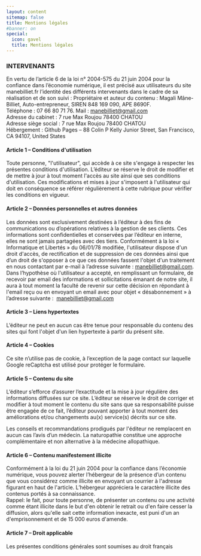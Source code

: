 ```yaml
---
layout: content
sitemap: false
title: Mentions légales
#banner: on
special:
  icon: gavel
  title: Mentions légales
---
```


### INTERVENANTS
En vertu de l’article 6 de la loi n° 2004-575 du 21 juin 2004 pour la confiance dans l’économie numérique, il est précisé aux utilisateurs du site manebilliet.fr l’identité des différents intervenants dans le cadre de sa réalisation et de son suivi :
Propriétaire et auteur du contenu : Magali Mâne-Billiet, Auto-entrepreneur, SIREN 848 169 090, APE 8690F.  
Téléphone : 07 66 80 71 76. Mail : manebilliet@gmail.com  
Adresse du cabinet : 7 rue Max Roujou 78400 CHATOU  
Adresse siège social : 7 rue Max Roujou 78400 CHATOU  
Hébergement : Github Pages – 88 Colin P Kelly Junior Street, San Francisco, CA 94107, United States

#### Article 1 – Conditions d'utilisation
Toute personne, "l'utilisateur", qui accède à ce site s'engage à respecter les présentes conditions d'utilisation.
L’éditeur se réserve le droit de modifier et de mettre à jour à tout moment l'accès au site ainsi que ses conditions d'utilisation. Ces modifications et mises à jour s'imposent à l'utilisateur qui doit en conséquence se référer régulièrement à cette rubrique pour vérifier les conditions en vigueur.
 
#### Article 2 – Données personnelles et autres données
Les données sont exclusivement destinées à l’éditeur à des fins de communications ou d’opérations relatives à la gestion de ses clients. Ces informations sont confidentielles et conservées par l’éditeur en interne, elles ne sont jamais partagées avec des tiers. Conformément à la loi « Informatique et Libertés » du 06/01/78 modifiée, l'utilisateur dispose d'un droit d'accès, de rectification et de suppression de ces données ainsi que d’un droit de s'opposer à ce que ces données fassent l'objet d'un traitement en nous contactant par e-mail à l’adresse suivante : manebilliet@gmail.com.  
Dans l’hypothèse où l'utilisateur a accepté, en remplissant un formulaire, de recevoir par email des informations et sollicitations émanant de notre site, il aura à tout moment la faculté de revenir sur cette décision en répondant à l'email reçu ou en envoyant un email avec pour objet « désabonnement » à l’adresse suivante :  manebilliet@gmail.com
 
#### Article 3 – Liens hypertextes
L’éditeur ne peut en aucun cas être tenue pour responsable du contenu des sites qui font l'objet d'un lien hypertexte à partir du présent site.
 
#### Article 4 – Cookies
Ce site n’utilise pas de cookie, à l’exception de la page contact sur laquelle Google reCaptcha est utilisé pour protéger le formulaire.

#### Article 5 – Contenu du site
L’éditeur s’efforce d’assurer l’exactitude et la mise à jour régulière des informations diffusées sur ce site. L’éditeur se réserve le droit de corriger et modifier à tout moment le contenu du site sans que sa responsabilité puisse être engagée de ce fait, l’éditeur pouvant apporter à tout moment des améliorations et/ou changements au(x) service(s) décrits sur ce site.

Les conseils et recommandations prodigués par l'éditeur ne remplacent en aucun cas l’avis d’un médecin. La naturopathie constitue une approche complémentaire et non alternative à la médecine allopathique.
 
#### Article 6 – Contenu manifestement illicite
Conformément à la loi du 21 juin 2004 pour la confiance dans l’économie numérique, vous pouvez alerter l’hébergeur de la présence d’un contenu que vous considérez comme illicite en envoyant un courrier à l'adresse figurant en haut de l'article. L’hébergeur appréciera le caractère illicite des contenus portés à sa connaissance.  
Rappel: le fait, pour toute personne, de présenter un contenu ou une activité comme étant illicite dans le but d'en obtenir le retrait ou d'en faire cesser la diffusion, alors qu'elle sait cette information inexacte, est puni d'un an d'emprisonnement et de 15 000 euros d'amende.
 
#### Article 7 – Droit applicable
Les présentes conditions générales sont soumises au droit français
